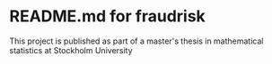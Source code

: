 # README.md for fraudrisk
This project is published as part of a master's thesis in mathematical statistics at Stockholm University